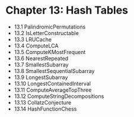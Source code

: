 # Chapter 13: Hash Tables

* 13.1 PalindromicPermutations
* 13.2 IsLetterConstructable
* 13.3 LRUCache
* 13.4 ComputeLCA
* 13.5 ComputeKMostFrequent
* 13.6 NearestRepeated
* 13.7 SmallestSubarray
* 13.8 SmallestSequentialSubarray
* 13.9 LongestSubarray
* 13.10 LongestContainedInterval
* 13.11 ComputeAverageTopThree
* 13.12 ComputeStringDecompositions
* 13.13 CollatzConjecture
* 13.14 HashFunctionChess
